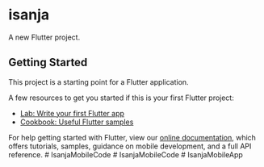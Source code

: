 # isanja

A new Flutter project.

## Getting Started

This project is a starting point for a Flutter application.

A few resources to get you started if this is your first Flutter project:

- [Lab: Write your first Flutter app](https://flutter.dev/docs/get-started/codelab)
- [Cookbook: Useful Flutter samples](https://flutter.dev/docs/cookbook)

For help getting started with Flutter, view our
[online documentation](https://flutter.dev/docs), which offers tutorials,
samples, guidance on mobile development, and a full API reference.
#   I s a n j a M o b i l e C o d e  
 #   I s a n j a M o b i l e C o d e  
 #   I s a n j a M o b i l e A p p  
 